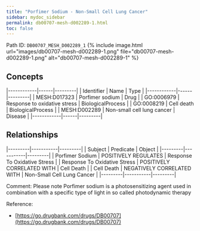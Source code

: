 ```yaml
---
title: "Porfimer Sodium - Non-Small Cell Lung Cancer"
sidebar: mydoc_sidebar
permalink: db00707-mesh-d002289-1.html
toc: false 
---
```



Path ID: `DB00707_MESH_D002289_1`
{% include image.html url="images/db00707-mesh-d002289-1.png" file="db00707-mesh-d002289-1.png" alt="db00707-mesh-d002289-1" %}

## Concepts

|------------|------|---------|
| Identifier | Name | Type    |
|------------|------|---------|
| MESH:D017323 | Porfimer sodium | Drug |
| GO:0006979 | Response to oxidative stress | BiologicalProcess |
| GO:0008219 | Cell death | BiologicalProcess |
| MESH:D002289 | Non-small cell lung cancer | Disease |
|------------|------|---------|

## Relationships

|---------|-----------|---------|
| Subject | Predicate | Object  |
|---------|-----------|---------|
| Porfimer Sodium | POSITIVELY REGULATES | Response To Oxidative Stress |
| Response To Oxidative Stress | POSITIVELY CORRELATED WITH | Cell Death |
| Cell Death | NEGATIVELY CORRELATED WITH | Non-Small Cell Lung Cancer |
|---------|-----------|---------|

Comment: Please note Porfimer sodium is a photosensitizing agent used in combination with a specific type of light in so called photodynamic therapy

Reference: 
  - [https://go.drugbank.com/drugs/DB00707](https://go.drugbank.com/drugs/DB00707)
